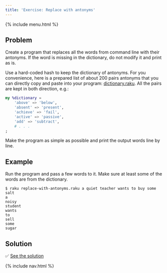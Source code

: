 ```yaml
---
title: 'Exercise: Replace with antonyms'
---
```


{% include menu.html %}

## Problem

Create a program that replaces all the words from command line with their antonyms. If the word is missing in the dictionary, do not modify it and print as is.

Use a hard-coded hash to keep the dictionary of antonyms. For you convenience, here is a prepared list of about 200 pairs antonyms that you can directly copy and paste into your program: [dictionary.raku](https://github.com/ash/raku-course/blob/master/essentials/associatives/exercises/replace-with-antonyms/dictionary.raku). All the pairs are kept in both direction, e.g.:

```raku
my %dictionary =
    'above' => 'below',
    'absent' => 'present',
    'achieve' => 'fail',
    'active' => 'passive',
    'add' => 'subtract',
    # . . .
;
```

Make the program as simple as possible and print the output words line by line.

## Example

Run the program and pass a few words to it. Make sure at least some of the words are from the dictionary.

```console
$ raku replace-with-antonyms.raku a quiet teacher wants to buy some salt
a
noisy
student
wants
to
sell
some
sugar
```

## Solution

✅ [See the solution](solution)

{% include nav.html %}
